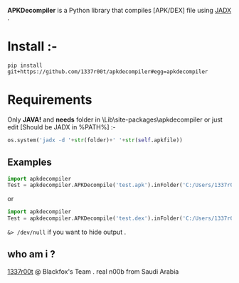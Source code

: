 ﻿**APKDecompiler** is a Python library that compiles [APK/DEX] file using [JADX](https://github.com/skylot/jadx) .

# Install :-
`pip install git+https://github.com/1337r00t/apkdecompiler#egg=apkdecompiler`

# Requirements

Only **JAVA!** and **needs** folder in \Lib\site-packages\apkdecompiler or just edit [Should be JADX in %PATH%] :-
```python
os.system('jadx -d '+str(folder)+' '+str(self.apkfile))
```

## Examples

```python
import apkdecompiler
Test = apkdecompiler.APKDecompile('test.apk').inFolder('C:/Users/1337r00t/null/apks/')
```
or
```python
import apkdecompiler
Test = apkdecompiler.APKDecompile('test.dex').inFolder('C:/Users/1337r00t/null/apks/')
```

`&> /dev/null` if you want to hide output .

## who am i ?

[1337r00t](https://1337r00t.me/) @ Blackfox's Team .
real n00b from Saudi Arabia
